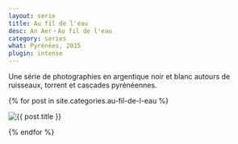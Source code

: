 ```yaml
---
layout: serie
title: Au fil de l'eau
desc: An Aer・Au fil de l'eau
category: series
what: Pyrénées, 2015
plugin: intense
---
```


<p>
  Une série de photographies en argentique noir et blanc autours de
  ruisseaux, torrent et cascades pyrénéennes.
</p>

{% for post in site.categories.au-fil-de-l-eau %}
<div class="square-box">
  <div class="square-dummy"></div>
  <div class="square-thumb">
    <p>
      <img alt="{{ post.title }}" src="{{ site.file }}/series/{{ post.category }}/{{ post.image }}-medium.jpg" data-caption="{{ post.title }}" />
    </p>
  </div>
</div>
{% endfor %}

